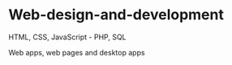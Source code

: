 # Web-design-and-development
HTML, CSS, JavaScript - PHP, SQL

Web apps, web pages and desktop apps
